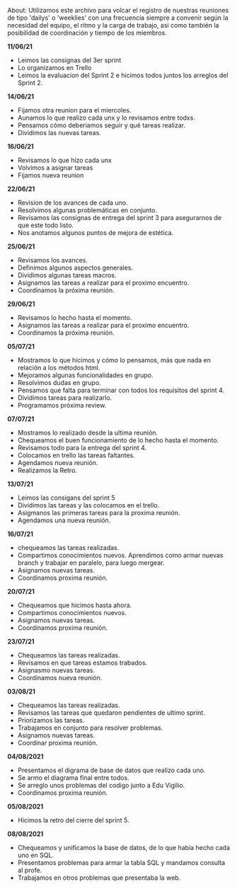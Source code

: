 About: Utilizamos este archivo para volcar el registro de nuestras reuniones de tipo 'dailys' o 'weeklies' con una frecuencia siempre a convenir según la necesidad del equipo, el ritmo y la carga de trabajo, asi como también la posibilidad de coordinación y tiempo de los miembros.

**11/06/21**
- Leimos las consignas del 3er sprint
- Lo organizamos en Trello
- Leimos la evaluacion del Sprint 2 e hicimos todos juntos los arreglos del Sprint 2.

**14/06/21**
- Fijamos otra reunion para el miercoles.
- Aunamos lo que realizo cada unx y lo revisamos entre todxs.
- Pensamos cómo deberiamos seguir y qué tareas realizar.
- Dividimos las nuevas tareas.

**16/06/21**
- Revisamos lo que hizo cada unx
- Volvimos a asignar tareas
- Fijamos nueva reunion

**22/06/21**
- Revision de los avances de cada uno.
- Resolvimos algunas problemáticas en conjunto.
- Revisamos las consignas de entrega del sprint 3 para asegurarnos de que este todo listo.
- Nos anotamos algunos puntos de mejora de estética.

**25/06/21**
- Revisamos los avances.
- Definimos algunos aspectos generales.
- Dividimos algunas tareas macros.
- Asignamos las tareas a realizar para el proximo encuentro.
- Coordinamos la próxima reunión.

**29/06/21**
- Revisamos lo hecho hasta el momento.
- Asignamos las tareas a realizar para el proximo encuentro.
- Coordinamos la próxima reunión.

**05/07/21**
- Mostramos lo que hicimos y cómo lo pensamos, más que nada en relación a los métodos html.
- Mejoramos algunas funcionalidades en grupo.
- Resolvimos dudas en grupo.
- Pensamos que falta para terminar con todos los requisitos del sprint 4.
- Dividimos tareas para realizarlo.
- Programamos próxima review.

**07/07/21**
- Mostramos lo realizado desde la ultima reunión.
- Chequeamos el buen funcionamiento de lo hecho hasta el momento.
- Revisamos todo para la entrega del sprint 4. 
- Colocamos en trello las tareas faltantes.
- Agendamos nueva reunión.
- Realizamos la Retro.

**13/07/21**
- Leimos las consigans del sprint 5
- Dividimos las tareas y las colocamos en el trello.
- Asigmanos las primeras tareas para la proxima reunión.
- Agendamos una nueva reunión.

**16/07/21**
- chequeamos las tareas realizadas.
- Compartimos conocimientos nuevos. Aprendimos como armar nuevas branch y trabajar en paralelo, para luego mergear.
- Asignamos nuevas tareas.
- Coordinamos proxima reunión.

**20/07/21**
- Chequeamos que hicimos hasta ahora.
- Compartimos conocimientos nuevos.
- Asignamos nuevas tareas.
- Coordinamos proxima reunión.

**23/07/21**
- Chequeamos las tareas realizadas.
- Revisamos en que tareas estamos trabados.
- Asignasmo nuevas tareas.
- Coordinamos nueva reunión.

**03/08/21**
- Chequeamos las tareas realizadas.
- Revisamos las tareas que quedaron pendientes de ultimo sprint.
- Priorizamos las tareas.
- Trabajamos en conjunto para resolver problemas.
- Asignamos nuevas tareas.
- Coordinar proxima reunión.

**04/08/2021**
- Presentamos el digrama de base de datos que realizo cada uno.
- Se armo el diagrama final entre todos.
- Se arreglo unos problemas del codigo junto a Edu Vigilio.
- Coordinamos proxima reunión.

**05/08/2021**
- Hicimos la retro del cierre del sprint 5.

**08/08/2021**
- Chequeamos y unificamos la base de datos, de lo que había hecho cada uno en SQL.
- Presentamos problemas para armar la tabla SQL y mandamos consulta al profe.
- Trabajamos en otros problemas que presentaba la web.
 